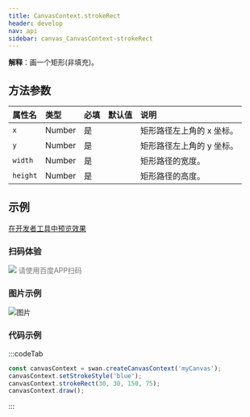 ```yaml
---
title: CanvasContext.strokeRect
header: develop
nav: api
sidebar: canvas_CanvasContext-strokeRect
---
```


 

**解释**：画一个矩形(非填充)。

 
## 方法参数 

 
|属性名 |类型  |必填 | 默认值 |说明|
|:---- |:---- |:---- |:----|:----|
| `x`|Number |是||矩形路径左上角的 x 坐标。|
| `y`|Number |是||矩形路径左上角的 y 坐标。|
| `width`|Number |是||矩形路径的宽度。|
| `height`|Number |是||矩形路径的高度。|
## 示例

<a href="swanide://fragment/7cb458f5b49dc32e6239628d1bd953941573722734012" title="在开发者工具中预览效果" target="_self">在开发者工具中预览效果</a>
 
### 扫码体验

<div class='scan-code-container'>
    <img src="https://b.bdstatic.com/miniapp/assets/images/doc_demo/pages_createCanvasContext.png" class="demo-qrcode-image" />
    <font color=#777 12px>请使用百度APP扫码</font>
</div>

###  图片示例  
![图片](../../../../img/api/canvas/setStrokeStyle.png)

### 代码示例 


:::codeTab
```js
const canvasContext = swan.createCanvasContext('myCanvas');
canvasContext.setStrokeStyle('blue');
canvasContext.strokeRect(30, 30, 150, 75);
canvasContext.draw();
```
:::

